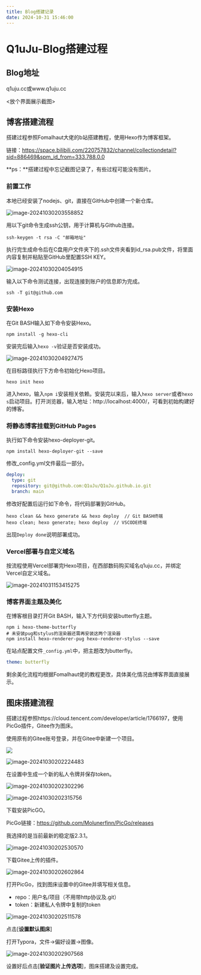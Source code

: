 ```yaml
---
title: Blog搭建记录
date: 2024-10-31 15:46:00
---
```


<meta name="referrer" content="no-referrer" />

# Q1uJu-Blog搭建过程

## Blog地址

q1uju.cc或www.q1uju.cc

<放个界面展示截图>

## 博客搭建流程

搭建过程参照Fomalhaut大佬的b站搭建教程，使用Hexo作为博客框架。

链接：https://space.bilibili.com/220757832/channel/collectiondetail?sid=886469&spm_id_from=333.788.0.0

**ps：**搭建过程中忘记截图记录了，有些过程可能没有图片。

### 前置工作

本地已经安装了nodejs、git，直接在GitHub中创建一个新仓库。

![image-20241030203558852](https://gitee.com/Q1uJu/picture_bed/raw/master/image-20241030203558852.png)

用以下git命令生成ssh公钥，用于计算机与Github连接。

```shell
ssh-keygen -t rsa -C "邮箱地址"
```

执行完生成命令后在C盘用户文件夹下的.ssh文件夹看到id_rsa.pub文件，将里面内容复制并粘贴至GitHub里配置SSH KEY。

![image-20241030204054915](https://gitee.com/Q1uJu/picture_bed/raw/master/image-20241030204054915.png)

输入以下命令测试连接，出现连接到账户的信息即为完成。

```shell
ssh -T git@github.com
```

### 安装Hexo

在Git BASH输入如下命令安装Hexo。

```shell
npm install -g hexo-cli
```

安装完后输入`hexo -v`验证是否安装成功。

![image-20241030204927475](https://gitee.com/Q1uJu/picture_bed/raw/master/image-20241030204927475.png)

在目标路径执行下方命令初始化Hexo项目。

```shell
hexo init hexo
```

进入hexo，输入`npm i`安装相关依赖。安装完以来后，输入`hexo server`或者`hexo s`启动项目。打开浏览器，输入地址：http://localhost:4000/，可看到初始构建好的博客。

### 将静态博客挂载到GitHub Pages

执行如下命令安装hexo-deployer-git。

```shell
npm install hexo-deployer-git --save
```

修改_config.yml文件最后一部分。

```yaml
deploy:
  type: git
  repository: git@github.com:Q1uJu/Q1uJu.github.io.git
  branch: main
```

修改好配置后运行如下命令，将代码部署到GitHub。

```shell
hexo clean && hexo generate && hexo deploy  // Git BASH终端
hexo clean; hexo generate; hexo deploy  // VSCODE终端
```

出现`Deploy done`说明部署成功。

### Vercel部署与自定义域名

按流程使用Vercel部署完Hexo项目，在西部数码购买域名q1uju.cc，并绑定Vercel自定义域名。

![image-20241031153415275](https://gitee.com/Q1uJu/picture_bed/raw/master/image-20241031153415275.png)

### 博客界面主题及美化

在博客根目录打开Git BASH，输入下方代码安装butterfly主题。

```shell
npm i hexo-theme-butterfly
# 未安装pug和stylus的渲染器还需再安装这两个渲染器
npm install hexo-renderer-pug hexo-renderer-stylus --save
```

在站点配置文件`_config.yml`中，把主题改为butterfly。

```yaml
theme: butterfly
```

剩余美化流程均根据Fomalhaut佬的教程更改，具体美化情况由博客界面直接展示。

## 图床搭建流程

搭建过程参照https://cloud.tencent.com/developer/article/1766197，使用PicGo插件，Gitee作为图床。

使用原有的Gitee账号登录，并在Gitee中新建一个项目。

![](https://gitee.com/Q1uJu/picture_bed/raw/master/image-20241030202224483.png)

![image-20241030202224483](https://gitee.com/Q1uJu/picture_bed/raw/master/image-20241030202224483.png)

在设置中生成一个新的私人令牌并保存token。

![image-20241030202302296](https://gitee.com/Q1uJu/picture_bed/raw/master/image-20241030202302296.png)

![image-20241030202315756](https://gitee.com/Q1uJu/picture_bed/raw/master/image-20241030202315756.png)

下载安装PicGO。

PicGo链接：https://github.com/Molunerfinn/PicGo/releases

我选择的是当前最新的稳定版2.3.1。

![image-20241030202530570](https://gitee.com/Q1uJu/picture_bed/raw/master/image-20241030202530570.png)

下载Gitee上传的插件。

![image-20241030202602864](https://gitee.com/Q1uJu/picture_bed/raw/master/image-20241030202602864.png)

打开PicGo，找到图床设置中的Gitee并填写相关信息。

- repo：用户名/项目（不用带http协议及.git）
- token：新建私人令牌中复制的token

![image-20241030202511578](https://gitee.com/Q1uJu/picture_bed/raw/master/image-20241030202511578.png)

点击[**设置默认图床**]

打开Typora，文件->偏好设置->图像。

![image-20241030202907568](https://gitee.com/Q1uJu/picture_bed/raw/master/image-20241030202907568.png)

设置好后点击[**验证图片上传选项**]，图床搭建及设置完成。
